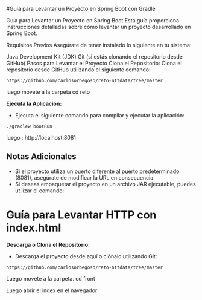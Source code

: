 
#Guía para Levantar un Proyecto en Spring Boot con Gradle

Guía para Levantar un Proyecto en Spring Boot
Esta guía proporciona instrucciones detalladas sobre cómo levantar un proyecto desarrollado en Spring Boot.

Requisitos Previos
Asegúrate de tener instalado lo siguiente en tu sistema:

Java Development Kit (JDK)
Git (si estás clonando el repositorio desde GitHub)
Pasos para Levantar el Proyecto
Clona el Repositorio:
Clona el repositorio desde GitHub utilizando el siguiente comando:

~~~
https://github.com/carlosorbegoso/reto-nttdata/tree/master
~~~
luego movete a la carpeta
cd reto

**Ejecuta la Aplicación:**

- Ejecuta el siguiente comando para compilar y ejecutar la aplicación:
~~~
./gradlew bootRun
~~~

luego :
http://localhost:8081
## Notas Adicionales

- Si el proyecto utiliza un puerto diferente al puerto predeterminado (8081), asegúrate de modificar la URL en consecuencia.
- Si deseas empaquetar el proyecto en un archivo JAR ejecutable, puedes utilizar el comando:



# Guía para Levantar  HTTP con index.html

**Descarga o Clona el Repositorio:**

- Descarga el proyecto desde aquí o clónalo utilizando Git:
~~~
https://github.com/carlosorbegoso/reto-nttdata/tree/master
~~~

Luego movete a la carpeta.
	cd front

Luego abrir el index en el navegador
